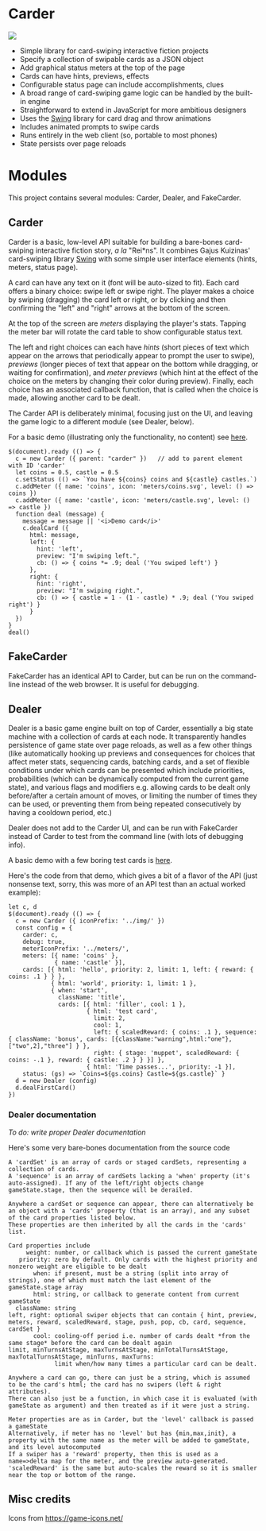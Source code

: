 # Carder

![](example/WizardSchool.gif)

- Simple library for card-swiping interactive fiction projects
- Specify a collection of swipable cards as a JSON object
- Add graphical status meters at the top of the page
- Cards can have hints, previews, effects
- Configurable status page can include accomplishments, clues
- A broad range of card-swiping game logic can be handled by the built-in engine
- Straightforward to extend in JavaScript for more ambitious designers
- Uses the [Swing](https://github.com/gajus/swing) library for card drag and throw animations
- Includes animated prompts to swipe cards
- Runs entirely in the web client (so, portable to most phones)
- State persists over page reloads

# Modules

This project contains several modules: Carder, Dealer, and FakeCarder.

## Carder

Carder is a basic, low-level API suitable for building a bare-bones card-swiping interactive fiction story,
_a la_ "Rei*ns".
It combines Gajus Kuizinas' card-swiping library [Swing](https://github.com/gajus/swing)
with some simple user interface elements (hints, meters, status page).

A card can have any text on it (font will be auto-sized to fit).
Each card offers a binary choice: swipe left or swipe right.
The player makes a choice by swiping (dragging) the card left or right, or by clicking and then confirming the "left" and "right" arrows at the bottom of the screen.

At the top of the screen are _meters_ displaying the player's stats.
Tapping the meter bar will rotate the card table to show configurable status text.

The left and right choices can each have _hints_ (short pieces of text which appear on the arrows that periodically appear to prompt the user to swipe),
_previews_ (longer pieces of text that appear on the bottom while dragging, or waiting for confirmation),
and _meter previews_ (which hint at the effect of the choice on the meters by changing their color during preview).
Finally, each choice has an associated callback function, that is called when the choice is made, allowing another card to be dealt.

The Carder API is deliberately minimal, focusing just on the UI, and leaving the game logic to a different module
(see Dealer, below).

For a basic demo (illustrating only the functionality, no content) see [here](https://ihh.github.io/carder/).

~~~~
$(document).ready (() => {
  c = new Carder ({ parent: "carder" })   // add to parent element with ID 'carder'
  let coins = 0.5, castle = 0.5
  c.setStatus (() => `You have ${coins} coins and ${castle} castles.`)
  c.addMeter ({ name: 'coins', icon: 'meters/coins.svg', level: () => coins })
  c.addMeter ({ name: 'castle', icon: 'meters/castle.svg', level: () => castle })
  function deal (message) {
    message = message || '<i>Demo card</i>'
    c.dealCard ({
      html: message,
      left: {
        hint: 'left',
        preview: "I'm swiping left.",
        cb: () => { coins *= .9; deal ('You swiped left') }
      },
      right: {
        hint: 'right',
        preview: "I'm swiping right.",
        cb: () => { castle = 1 - (1 - castle) * .9; deal ('You swiped right') }
      }
  })
}
deal()
~~~~

## FakeCarder

FakeCarder has an identical API to Carder, but can be run on the command-line instead of the web browser. It is useful for debugging.

## Dealer

Dealer is a basic game engine built on top of Carder, essentially a big state machine with a collection of cards at each node.
It transparently handles persistence of game state over page reloads,
as well as a few other things (like automatically hooking up previews and consequences for choices that affect meter stats,
sequencing cards, batching cards, and a set of flexible conditions under which cards can be presented which include
priorities, probabilities (which can be dynamically computed from the current game state),
and various flags and modifiers e.g. allowing cards to be dealt only before/after a certain amount of moves,
or limiting the number of times they can be used,
or preventing them from being repeated consecutively by having a cooldown period, etc.)

Dealer does not add to the Carder UI, and can be run with FakeCarder instead of Carder to test from the command line
(with lots of debugging info).

A basic demo with a few boring test cards is [here](https://ihh.github.io/carder/example/).

Here's the code from that demo, which gives a bit of a flavor of the API (just nonsense text, sorry, this was more of an API test than an actual worked example):

~~~~
let c, d
$(document).ready (() => {
  c = new Carder ({ iconPrefix: '../img/' })
  const config = {
    carder: c,
    debug: true,
    meterIconPrefix: '../meters/',
    meters: [{ name: 'coins' },
             { name: 'castle' }],
    cards: [{ html: 'hello', priority: 2, limit: 1, left: { reward: { coins: .1 } } },
            { html: 'world', priority: 1, limit: 1 },
            { when: 'start',
              className: 'title',
              cards: [{ html: 'filler', cool: 1 },
                      { html: 'test card',
                        limit: 2,
                        cool: 1,
                        left: { scaledReward: { coins: .1 }, sequence: { className: 'bonus', cards: [{className:"warning",html:"one"},["two",2],"three"] } },
                        right: { stage: 'muppet', scaledReward: { coins: -.1 }, reward: { castle: .2 } } }] },
                      { html: 'Time passes...', priority: -1 }],
    status: (gs) => `Coins=${gs.coins} Castle=${gs.castle}` }
  d = new Dealer (config)
  d.dealFirstCard()
})
~~~~

### Dealer documentation

_To do: write proper Dealer documentation_

Here's some very bare-bones documentation from the source code

~~~
A 'cardSet' is an array of cards or staged cardSets, representing a collection of cards.
A 'sequence' is an array of cardSets lacking a 'when' property (it's auto-assigned). If any of the left/right objects change gameState.stage, then the sequence will be derailed.

Anywhere a cardSet or sequence can appear, there can alternatively be an object with a 'cards' property (that is an array), and any subset of the card properties listed below.
These properties are then inherited by all the cards in the 'cards' list.

Card properties include
     weight: number, or callback which is passed the current gameState
   priority: zero by default. Only cards with the highest priority and nonzero weight are eligible to be dealt
       when: if present, must be a string (split into array of strings), one of which must match the last element of the gameState.stage array
       html: string, or callback to generate content from current gameState
  className: string
left, right: optional swiper objects that can contain { hint, preview, meters, reward, scaledReward, stage, push, pop, cb, card, sequence, cardSet }
       cool: cooling-off period i.e. number of cards dealt *from the same stage* before the card can be dealt again
limit, minTurnsAtStage, maxTurnsAtStage, minTotalTurnsAtStage, maxTotalTurnsAtStage, minTurns, maxTurns:
             limit when/how many times a particular card can be dealt.

Anywhere a card can go, there can just be a string, which is assumed to be the card's html; the card has no swipers (left & right attributes).
There can also just be a function, in which case it is evaluated (with gameState as argument) and then treated as if it were just a string.

Meter properties are as in Carder, but the 'level' callback is passed a gameState
Alternatively, if meter has no 'level' but has {min,max,init}, a property with the same name as the meter will be added to gameState, and its level autocomputed
If a swiper has a 'reward' property, then this is used as a name=>delta map for the meter, and the preview auto-generated.
'scaledReward' is the same but auto-scales the reward so it is smaller near the top or bottom of the range.
~~~

## Misc credits

Icons from https://game-icons.net/
